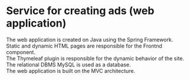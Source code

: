 # Service for creating ads (web application)
The web application is created on Java using the Spring Framework.<br>
Static and dynamic HTML pages are responsible for the Frontnd component.<br>
The Thymeleaf plugin is responsible for the dynamic behavior of the site.<br>
The relational DBMS MySQL is used as a database.<br>
The web application is built on the MVC architecture.
